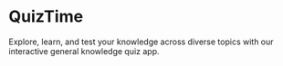 # QuizTime
Explore, learn, and test your knowledge across diverse topics with our interactive general knowledge quiz app.
